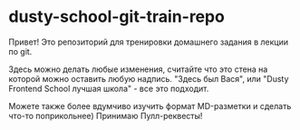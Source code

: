 # dusty-school-git-train-repo
Привет! Это репозиторий для тренировки домашнего задания в лекции по git.

Здесь можно делать любые изменения, считайте что это стена на которой можно оставить любую надпись. "Здесь был Вася", или "Dusty Frontend School лучшая школа" - все это подходит.

Можете также более вдумчиво изучить формат MD-разметки и сделать что-то поприкольнее)
Принимаю Пулл-реквесты!
